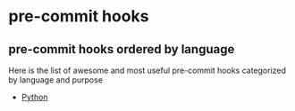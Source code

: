 # pre-commit hooks

## pre-commit hooks ordered by language

Here is the list of awesome and most useful pre-commit hooks categorized by language and purpose

* [Python](https://github.com/FluffyDietEngine/pre-commit-hooks-ordered/main/python.md)
